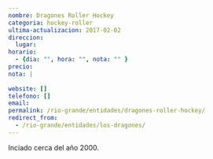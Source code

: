```yaml
---
nombre: Dragones Roller Hockey
categoria: hockey-roller
ultima-actualizacion: 2017-02-02
direccion: 
  lugar: 
horario: 
  - {dia: "", hora: "", nota: "" }
precio: 
nota: | 
  
website: []
telefono: []
email: 
permalink: /rio-grande/entidades/dragones-roller-hockey/
redirect_from:
  - /rio-grande/entidades/los-dragones/
---
```


Inciado cerca del año 2000.